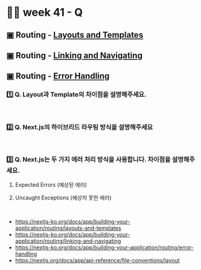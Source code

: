 # 👨‍🏫 week 41 - Q

## ▣ Routing - [Layouts and Templates](https://github.com/vercel/next.js/blob/canary/docs/01-app/03-building-your-application/01-routing/03-layouts-and-templates.mdx)

## ▣ Routing - [Linking and Navigating](https://nextjs.org/docs/app/building-your-application/routing/linking-and-navigating)

## ▣ Routing - [Error Handling](https://nextjs.org/docs/app/building-your-application/routing/error-handling)

### 1️⃣ Q. Layout과 Template의 차이점을 설명해주세요.

  <br/>

### 2️⃣ Q. Next.js의 하이브리드 라우팅 방식을 설명해주세요

  <br/>

### 3️⃣ Q. Next.js는 두 가지 에러 처리 방식을 사용합니다. 차이점을 설명해주세요.

1. Expected Errors (예상된 에러)

2. Uncaught Exceptions (예상치 못한 에러)

<br/>

- https://nextjs-ko.org/docs/app/building-your-application/routing/layouts-and-templates
- https://nextjs-ko.org/docs/app/building-your-application/routing/linking-and-navigating
- https://nextjs-ko.org/docs/app/building-your-application/routing/error-handling
- https://nextjs.org/docs/app/api-reference/file-conventions/layout
